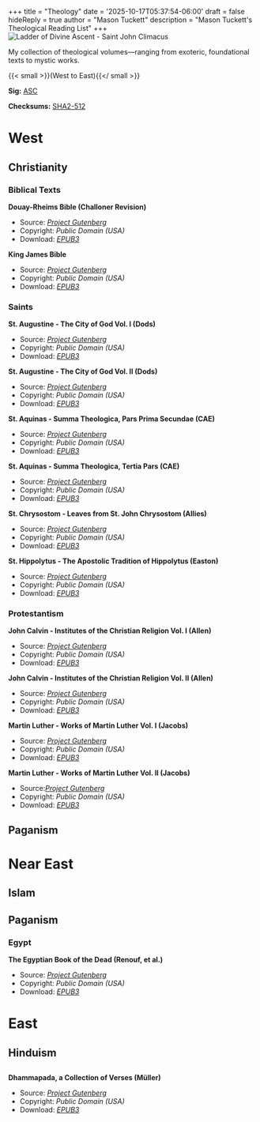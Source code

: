 +++
title =  "Theology"
date = '2025-10-17T05:37:54-06:00'
draft = false
hideReply = true
author = "Mason Tuckett"
description = "Mason Tuckett's Theological Reading List"
+++
![Ladder of Divine Ascent - Saint John Climacus](/images/texts/theology/ladder.webp)

My collection of theological volumes—ranging from exoteric, foundational texts to mystic works.

{{< small >}}(West to East){{</ small >}}

__Sig:__ [ASC](/texts/theology/SHA2-512.asc)

__Checksums:__ [SHA2-512](/texts/theology/SHA2-512.txt)

# West

## Christianity

### Biblical Texts

__Douay-Rheims Bible (Challoner Revision)__

- Source: *[Project Gutenberg](https://www.gutenberg.org/ebooks/8300)*
- Copyright: *Public Domain (USA)*
- Download: *[EPUB3](/texts/theology/Douay_Rheims-The_Bible.epub)*


__King James Bible__

- Source: *[Project Gutenberg](https://www.gutenberg.org/ebooks/10)*
- Copyright: *Public Domain (USA)*
- Download: *[EPUB3](/texts/theology/King_James-The_Bible.epub)*

### Saints

__St. Augustine - The City of God Vol. I (Dods)__

- Source: *[Project Gutenberg](https://www.gutenberg.org/ebooks/45304)*
- Copyright: *Public Domain (USA)*
- Download: *[EPUB3](/texts/theology/Augustine-The_City_of_God1.epub)*

__St. Augustine - The City of God Vol. II (Dods)__

- Source: *[Project Gutenberg](https://www.gutenberg.org/ebooks/45305)*
- Copyright: *Public Domain (USA)*
- Download: *[EPUB3](/texts/theology/Augustine-The_City_of_God2.epub)*

__St. Aquinas - Summa Theologica, Pars Prima Secundae (CAE)__

- Source: *[Project Gutenberg](https://www.gutenberg.org/ebooks/17897)*
- Copyright: *Public Domain (USA)*
- Download: *[EPUB3](/texts/theology/Thomas_Aquinas-Pars_Prima_Secundae.epub)*

__St. Aquinas - Summa Theologica, Tertia Pars (CAE)__

- Source: *[Project Gutenberg](https://www.gutenberg.org/ebooks/19950)*
- Copyright: *Public Domain (USA)*
- Download: *[EPUB3](/texts/theology/Thomas_Aquinas-Tertia_Pars.epub)*

__St. Chrysostom - Leaves from St. John Chrysostom (Allies)__

- Source: *[Project Gutenberg](https://www.gutenberg.org/ebooks/62447)*
- Copyright: *Public Domain (USA)*
- Download: *[EPUB3](/texts/theology/John_Chrysostom-Leaves_from_St._John_Chrysostom.epub)*

__St. Hippolytus - The Apostolic Tradition of Hippolytus (Easton)__

- Source: *[Project Gutenberg](https://www.gutenberg.org/ebooks/61614)*
- Copyright: *Public Domain (USA)*
- Download: *[EPUB3](/texts/theology/Hippolytus_of_Rome-The_Apostolic_Tradition_of_Hippolytus.epub)*

### Protestantism

__John Calvin - Institutes of the Christian Religion Vol. I (Allen)__

- Source: *[Project Gutenberg](https://www.gutenberg.org/ebooks/45001)*
- Copyright: *Public Domain (USA)*
- Download: *[EPUB3](/texts/theology/John_Calvin-Institutes_of_the_Christian_Religion_Vol_1.epub)*

__John Calvin - Institutes of the Christian Religion Vol. II (Allen)__

- Source: *[Project Gutenberg](https://www.gutenberg.org/ebooks/64392)*
- Copyright: *Public Domain (USA)*
- Download: *[EPUB3](/texts/theology/John_Calvin-Institutes_of_the_Christian_Religion_Vol_2.epub)*

__Martin Luther - Works of Martin Luther Vol. I (Jacobs)__

- Source: *[Project Gutenberg](https://www.gutenberg.org/ebooks/31604)*
- Copyright: *Public Domain (USA)*
- Download: *[EPUB3](/texts/theology/Martin_Luther-Works_Vol_1.epub)*

__Martin Luther - Works of Martin Luther Vol. II (Jacobs)__

- Source:*[Project Gutenberg](https://www.gutenberg.org/ebooks/34904)*
- Copyright: *Public Domain (USA)*
- Download: *[EPUB3](/texts/theology/Martin_Luther-Works_Vol_2.epub)*

## Paganism

# Near East

## Islam

## Paganism

### Egypt

__The Egyptian Book of the Dead (Renouf, et al.)__

- Source: *[Project Gutenberg](https://www.gutenberg.org/ebooks/69566)*
- Copyright: *Public Domain (USA)*
- Download: *[EPUB3](/texts/theology/Egyptian_Book_of_the_Dead.epub)*

# East

## Hinduism

## 

__Dhammapada, a Collection of Verses (Müller)__

- Source: *[Project Gutenberg](https://www.gutenberg.org/ebooks/2017)*
- Copyright: *Public Domain (USA)*
- Download: *[EPUB3](/texts/theology/Dhammapada.epub)*

